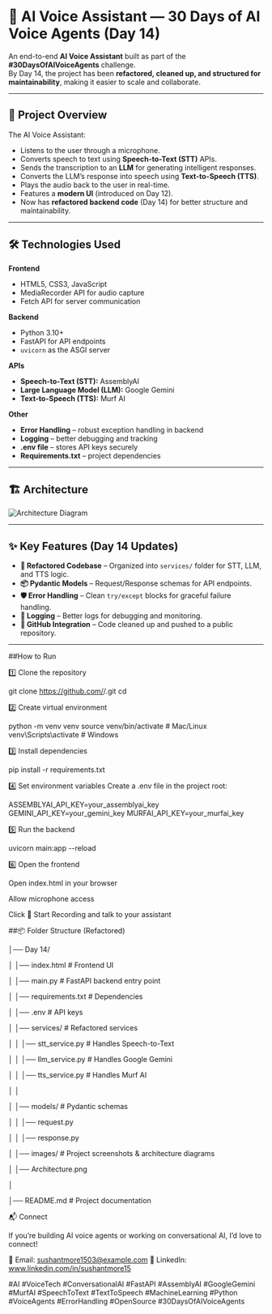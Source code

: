 # 🎤 AI Voice Assistant — 30 Days of AI Voice Agents (Day 14)

An end-to-end **AI Voice Assistant** built as part of the **#30DaysOfAIVoiceAgents** challenge.  
By Day 14, the project has been **refactored, cleaned up, and structured for maintainability**, making it easier to scale and collaborate.  

---

## 📌 Project Overview

The AI Voice Assistant:
- Listens to the user through a microphone.  
- Converts speech to text using **Speech-to-Text (STT)** APIs.  
- Sends the transcription to an **LLM** for generating intelligent responses.  
- Converts the LLM’s response into speech using **Text-to-Speech (TTS)**.  
- Plays the audio back to the user in real-time.  
- Features a **modern UI** (introduced on Day 12).  
- Now has **refactored backend code** (Day 14) for better structure and maintainability.  

---

## 🛠️ Technologies Used

**Frontend**
- HTML5, CSS3, JavaScript  
- MediaRecorder API for audio capture  
- Fetch API for server communication  

**Backend**
- Python 3.10+  
- FastAPI for API endpoints  
- `uvicorn` as the ASGI server  

**APIs**
- **Speech-to-Text (STT):** AssemblyAI  
- **Large Language Model (LLM):** Google Gemini  
- **Text-to-Speech (TTS):** Murf AI  

**Other**
- **Error Handling** – robust exception handling in backend  
- **Logging** – better debugging and tracking  
- **.env file** – stores API keys securely  
- **Requirements.txt** – project dependencies  

---

## 🏗️ Architecture

![Architecture Diagram](images/Architecture.png)

---

## ✨ Key Features (Day 14 Updates)

- **🧹 Refactored Codebase** – Organized into `services/` folder for STT, LLM, and TTS logic.  
- **📦 Pydantic Models** – Request/Response schemas for API endpoints.  
- **🛡️ Error Handling** – Clean `try/except` blocks for graceful failure handling.  
- **📝 Logging** – Better logs for debugging and monitoring.  
- **🚀 GitHub Integration** – Code cleaned up and pushed to a public repository.  

---

##How to Run

1️⃣ Clone the repository

git clone https://github.com/<your-username>/<your-repo>.git
cd <your-repo>


2️⃣ Create virtual environment

python -m venv venv
source venv/bin/activate   # Mac/Linux
venv\Scripts\activate      # Windows


3️⃣ Install dependencies

pip install -r requirements.txt


4️⃣ Set environment variables
Create a .env file in the project root:

ASSEMBLYAI_API_KEY=your_assemblyai_key
GEMINI_API_KEY=your_gemini_key
MURFAI_API_KEY=your_murfai_key


5️⃣ Run the backend

uvicorn main:app --reload


6️⃣ Open the frontend

Open index.html in your browser

Allow microphone access

Click 🎤 Start Recording and talk to your assistant

##📦 Folder Structure (Refactored)

│── Day 14/

│   │── index.html           # Frontend UI

│   │── main.py              # FastAPI backend entry point

│   │── requirements.txt     # Dependencies

│   │── .env                 # API keys

│   │── services/            # Refactored services

│   │   │── stt_service.py   # Handles Speech-to-Text

│   │   │── llm_service.py   # Handles Google Gemini

│   │   │── tts_service.py   # Handles Murf AI

│   │

│   │── models/              # Pydantic schemas

│   │   │── request.py

│   │   │── response.py

│
│── images/                  # Project screenshots & architecture diagrams

│   │── Architecture.png

│

│── README.md                # Project documentation


📬 Connect

If you’re building AI voice agents or working on conversational AI, I’d love to connect!

📧 Email: sushantmore1503@example.com
🔗 LinkedIn: www.linkedin.com/in/sushantmore15

#AI #VoiceTech #ConversationalAI #FastAPI #AssemblyAI #GoogleGemini #MurfAI #SpeechToText #TextToSpeech #MachineLearning #Python #VoiceAgents #ErrorHandling #OpenSource #30DaysOfAIVoiceAgents
